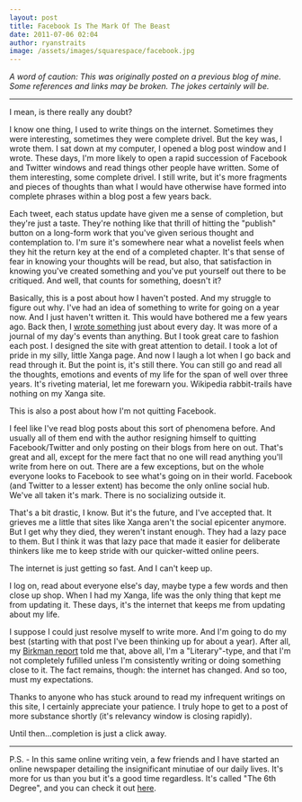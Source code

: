 ```yaml
---
layout: post
title: Facebook Is The Mark Of The Beast
date: 2011-07-06 02:04
author: ryanstraits
image: /assets/images/squarespace/facebook.jpg
---
```

*A word of caution: This was originally posted on a previous blog of mine. Some references and links may be broken. The jokes certainly will be.*

---


I mean, is there really any doubt?

I know one thing, I used to write things on the internet. Sometimes they were interesting, sometimes they were complete drivel. But the key was, I wrote them. I sat down at my computer, I opened a blog post window and I wrote.
These days, I'm more likely to open a rapid succession of Facebook and Twitter windows and read things other people have written. Some of them interesting, some complete drivel. I still write, but it's more fragments and pieces of thoughts than what I would have otherwise have formed into complete phrases within a blog post a few years back.

Each tweet, each status update have given me a sense of completion, but they're just a taste. They're nothing like that thrill of hitting the "publish" button on a long-form work that you've given serious thought and contemplation to. I'm sure it's somewhere near what a novelist feels when they hit the return key at the end of a completed chapter. It's that sense of fear in knowing your thoughts will be read, but also, that satisfaction in knowing you've created something and you've put yourself out there to be critiqued. And well, that counts for something, doesn't it?

Basically, this is a post about how I haven't posted. And my struggle to figure out why. I've had an idea of something to write for going on a year now. And I just haven't written it. This would have bothered me a few years ago. Back then, I <a href="http://bluestarmorning.xanga.com/">wrote something</a> just about every day. It was more of a journal of my day's events than anything. But I took great care to fashion each post. I designed the site with great attention to detail. I took a lot of pride in my silly, little Xanga page. And now I laugh a lot when I go back and read through it. But the point is, it's still there. You can still go and read all the thoughts, emotions and events of my life for the span of well over three years. It's riveting material, let me forewarn you. Wikipedia rabbit-trails have nothing on my Xanga site.

This is also a post about how I'm not quitting Facebook.

I feel like I've read blog posts about this sort of phenomena before. And usually all of them end with the author resigning himself to quitting Facebook/Twitter and only posting on their blogs from here on out. That's great and all, except for the mere fact that no one will read anything you'll write from here on out. There are a few exceptions, but on the whole everyone looks to Facebook to see what's going on in their world. Facebook (and Twitter to a lesser extent) has become the only online social hub. We've all taken it's mark. There is no socializing outside it.

That's a bit drastic, I know. But it's the future, and I've accepted that. It grieves me a little that sites like Xanga aren't the social epicenter anymore. But I get why they died, they weren't instant enough. They had a lazy pace to them. But I think it was that lazy pace that made it easier for deliberate thinkers like me to keep stride with our quicker-witted online peers.

The internet is just getting so fast. And I can't keep up.

I log on, read about everyone else's day, maybe type a few words and then close up shop. When I had my Xanga, life was the only thing that kept me from updating it. These days, it's the internet that keeps me from updating about my life.

I suppose I could just resolve myself to write more. And I'm going to do my best (starting with that post I've been thinking up for about a year). After all, my <a href="http://www.birkman.com/birkmanMethod/whatIsTheBirkmanMethod.php">Birkman report</a> told me that, above all, I'm a "Literary"-type, and that I'm not completely fufilled unless I'm consistently writing or doing something close to it. The fact remains, though: the internet has changed. And so too, must my expectations.

Thanks to anyone who has stuck around to read my infrequent writings on this site, I certainly appreciate your patience. I truly hope to get to a post of more substance shortly (it's relevancy window is closing rapidly).

Until then...completion is just a click away.

---

P.S. - In this same online writing vein, a few friends and I have started an online newspaper detailing the insignificant minutiae of our daily lives. It's more for us than you but it's a good time regardless. It's called "The 6th Degree", and you can check it out <a href="http://www.the-6th-degree.com/">here</a>.


